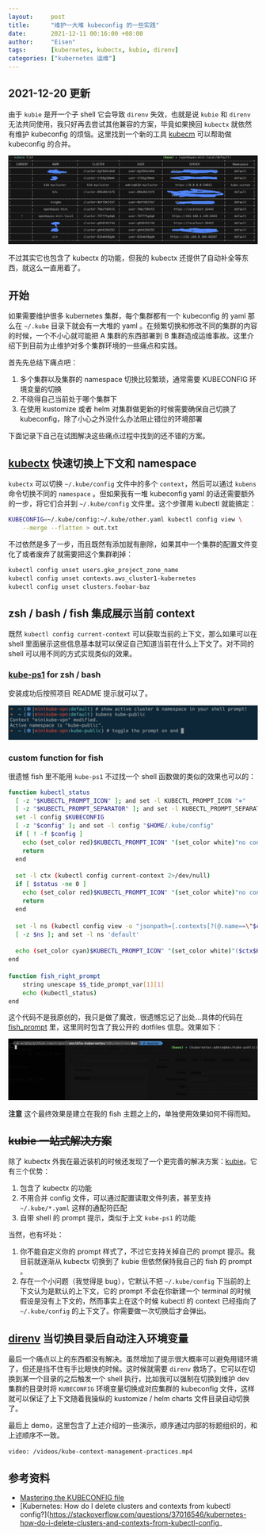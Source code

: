 ```yaml
---
layout:     post
title:      "维护一大堆 kubeconfig 的一些实践"
date:       2021-12-11 00:16:00 +08:00
author:     "Eisen"
tags:       [kubernetes, kubectx, kubie, direnv]
categories: ["kubernetes 运维"]
---
```


## 2021-12-20 更新

由于 `kubie` 是开一个子 shell 它会导致 `direnv` 失效，也就是说 `kubie` 和 `direnv` 无法共同使用，我只好再去尝试其他兼容的方案，毕竟如果换回 `kubectx` 就依然有维护 kubeconfig 的烦恼。这里找到一个新的工具 [kubecm](https://github.com/sunny0826/kubecm) 可以帮助做 kubeconfig 的合并。

![](../img/in-post/kubecm-list.png)

不过其实它也包含了 kubectx 的功能，但我的 kubectx 还提供了自动补全等东西，就这么一直用着了。

## 开始

如果需要维护很多 kubernetes 集群，每个集群都有一个 kubeconfig 的 yaml 那么在 `~/.kube` 目录下就会有一大堆的 yaml 。在频繁切换和修改不同的集群的内容的时候，一个不小心就可能把 A 集群的东西部署到 B 集群造成运维事故。这里介绍下到目前为止维护对多个集群环境的一些痛点和实践。

首先先总结下痛点吧：

1. 多个集群以及集群的 namespace 切换比较繁琐，通常需要 KUBECONFIG 环境变量的切换
2. 不晓得自己当前处于哪个集群下
3. 在使用 kustomize 或者 helm 对集群做更新的时候需要确保自己切换了 kubeconfig，除了小心之外没什么办法阻止错位的环境部署

下面记录下自己在试图解决这些痛点过程中找到的还不错的方案。

## [kubectx](https://github.com/ahmetb/kubectx) 快速切换上下文和 namespace

`kubectx` 可以切换 `~/.kube/config` 文件中的多个 `context`，然后可以通过 `kubens` 命令切换不同的 `namespace` 。但如果我有一堆 kubeconfig yaml 的话还需要额外的一步，将它们合并到 `~/.kube/config` 文件里。这个步骤用 kubectl 就能搞定：

```sh
KUBECONFIG=~/.kube/config:~/.kube/other.yaml kubectl config view \
    --merge --flatten > out.txt
```

不过依然是多了一步，而且既然有添加就有删除，如果其中一个集群的配置文件变化了或者废弃了就需要把这个集群剃掉：

```sh
kubectl config unset users.gke_project_zone_name
kubectl config unset contexts.aws_cluster1-kubernetes
kubectl config unset clusters.foobar-baz
```

## zsh / bash / fish 集成展示当前 context

既然 `kubectl config current-context` 可以获取当前的上下文，那么如果可以在 shell 里面展示这些信息基本就可以保证自己知道当前在什么上下文了。对不同的 shell 可以用不同的方式实现类似的效果。

### [kube-ps1](https://github.com/jonmosco/kube-ps1) for zsh / bash

安装成功后按照项目 README 提示就可以了。

![](../img/in-post/kube-ps1-screenshot-from-readme.png)

### custom function for fish

很遗憾 fish 里不能用 `kube-ps1` 不过找一个 shell 函数做的类似的效果也可以的：

```sh
function kubectl_status
  [ -z "$KUBECTL_PROMPT_ICON" ]; and set -l KUBECTL_PROMPT_ICON "⎈"
  [ -z "$KUBECTL_PROMPT_SEPARATOR" ]; and set -l KUBECTL_PROMPT_SEPARATOR "/"
  set -l config $KUBECONFIG
  [ -z "$config" ]; and set -l config "$HOME/.kube/config"
  if [ ! -f $config ]
    echo (set_color red)$KUBECTL_PROMPT_ICON" "(set_color white)"no config"
    return
  end

  set -l ctx (kubectl config current-context 2>/dev/null)
  if [ $status -ne 0 ]
    echo (set_color red)$KUBECTL_PROMPT_ICON" "(set_color white)"no context"
    return
  end

  set -l ns (kubectl config view -o "jsonpath={.contexts[?(@.name==\"$ctx\")].context.namespace}")
  [ -z $ns ]; and set -l ns 'default'

  echo (set_color cyan)$KUBECTL_PROMPT_ICON" "(set_color white)"($ctx$KUBECTL_PROMPT_SEPARATOR$ns)"
end

function fish_right_prompt
    string unescape $$_tide_prompt_var[1][1]
    echo (kubectl_status)
end
```

这个代码不是我原创的，我只是做了魔改，很遗憾忘记了出处...具体的代码在 [fish_prompt](https://github.com/aisensiy/dotfiles/blob/master/fish/functions/fish_prompt.fish) 里，这里同时包含了我公开的 dotfiles 信息。效果如下：

![](../img/in-post/terminal-with-kube-context-in-fish.png)

**注意** 这个最终效果是建立在我的 fish 主题之上的，单独使用效果如何不得而知。

## ~~kubie 一站式解决方案~~

除了 kubectx 外我在最近装机的时候还发现了一个更完善的解决方案：[kubie](https://github.com/sbstp/kubie)。它有三个优势：

1. 包含了 kubectx 的功能
2. 不用合并 config 文件，可以通过配置读取文件列表，甚至支持 `~/.kube/*.yaml` 这样的通配符匹配
3. 自带 shell 的 prompt 提示，类似于上文 `kube-ps1` 的功能

当然，也有坏处：

1. 你不能自定义你的 prompt 样式了，不过它支持关掉自己的 prompt 提示。我目前就逐渐从 kubectx 切换到了 kubie 但依然保持我自己的 fish 的 prompt 。
2. 存在一个小问题（我觉得是 bug），它默认不把 `~/.kube/config` 下当前的上下文认为是默认的上下文，它的 prompt 不会在你新建一个 terminal 的时候假设是没有上下文的，然而事实上在这个时候 kubectl 的 context 已经指向了 `~/.kube/config` 的上下文了。你需要做一次切换后才会弹出。

## [direnv](https://direnv.net/) 当切换目录后自动注入环境变量

最后一个痛点以上的东西都没有解决。虽然增加了提示很大概率可以避免用错环境了，但还是挡不住有手比眼快的时候。这时候就需要 `direnv` 救场了。它可以在切换到某一个目录的之后触发一个 shell 执行，比如我可以强制在切换到维护 dev 集群的目录时将 `KUBECONFIG` 环境变量切换成对应集群的 kubeconfig 文件，这样就可以保证了上下文随着我操纵的 kustomize / helm charts 文件目录自动切换了。

最后上 demo，这里包含了上述介绍的一些演示，顺序通过内部的标题组织的，和上述顺序不一致。

`video: /videos/kube-context-management-practices.mp4`

## 参考资料

- [Mastering the KUBECONFIG file](https://medium.com/@ahmetb/mastering-kubeconfig-4e447aa32c75)
- [Kubernetes: How do I delete clusters and contexts from kubectl config?](https://stackoverflow.com/questions/37016546/kubernetes-how-do-i-delete-clusters-and-contexts-from-kubectl-config_
